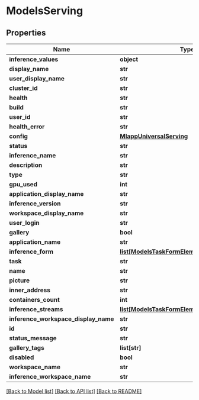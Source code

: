 # ModelsServing

## Properties
Name | Type | Description | Notes
------------ | ------------- | ------------- | -------------
**inference_values** | **object** |  | [optional] 
**display_name** | **str** |  | [optional] 
**user_display_name** | **str** |  | [optional] 
**cluster_id** | **str** |  | [optional] 
**health** | **str** |  | [optional] 
**build** | **str** |  | [optional] 
**user_id** | **str** |  | [optional] 
**health_error** | **str** |  | [optional] 
**config** | [**MlappUniversalServing**](MlappUniversalServing.md) |  | [optional] 
**status** | **str** |  | [optional] 
**inference_name** | **str** |  | [optional] 
**description** | **str** |  | [optional] 
**type** | **str** |  | [optional] 
**gpu_used** | **int** |  | [optional] 
**application_display_name** | **str** |  | [optional] 
**inference_version** | **str** |  | [optional] 
**workspace_display_name** | **str** |  | [optional] 
**user_login** | **str** |  | [optional] 
**gallery** | **bool** |  | [optional] 
**application_name** | **str** |  | [optional] 
**inference_form** | [**list[ModelsTaskFormElement]**](ModelsTaskFormElement.md) |  | [optional] 
**task** | **str** |  | [optional] 
**name** | **str** |  | [optional] 
**picture** | **str** |  | [optional] 
**inner_address** | **str** |  | [optional] 
**containers_count** | **int** |  | [optional] 
**inference_streams** | [**list[ModelsTaskFormElementStreamExtended]**](ModelsTaskFormElementStreamExtended.md) |  | [optional] 
**inference_workspace_display_name** | **str** |  | [optional] 
**id** | **str** |  | [optional] 
**status_message** | **str** |  | [optional] 
**gallery_tags** | **list[str]** |  | [optional] 
**disabled** | **bool** |  | [optional] 
**workspace_name** | **str** |  | [optional] 
**inference_workspace_name** | **str** |  | [optional] 

[[Back to Model list]](../README.md#documentation-for-models) [[Back to API list]](../README.md#documentation-for-api-endpoints) [[Back to README]](../README.md)


